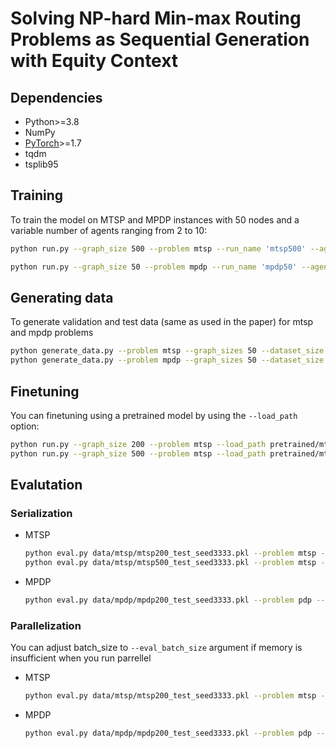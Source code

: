 # Solving NP-hard Min-max Routing Problems as Sequential Generation with Equity Context

## Dependencies

* Python>=3.8
* NumPy
* [PyTorch](http://pytorch.org/)>=1.7
* tqdm
* tsplib95

## Training

To train the model on MTSP and MPDP instances with 50 nodes and a variable number of agents ranging from 2 to 10:

```bash
python run.py --graph_size 500 --problem mtsp --run_name 'mtsp500' --agent_min 2 --agent_max 10
```

```bash
python run.py --graph_size 50 --problem mpdp --run_name 'mpdp50' --agent_min 2 --agent_max 10
```

## Generating data
To generate validation and test data (same as used in the paper) for mtsp and mpdp problems
```bash
python generate_data.py --problem mtsp --graph_sizes 50 --dataset_size 100 --name test --seed 3333 
python generate_data.py --problem mpdp --graph_sizes 50 --dataset_size 100 --name test --seed 3333
```

## Finetuning
You can finetuning using a pretrained model by using the `--load_path` option:

```bash
python run.py --graph_size 200 --problem mtsp --load_path pretrained/mtsp/mtsp50/epoch-100.pt --batch_size 64 --agent_min 10 --agent_max 20 --ft Y
python run.py --graph_size 500 --problem mtsp --load_path pretrained/mtsp/mtsp500/epoch-0.pt --batch_size 64 --agent_min 2 --agent_max 10 --ft Y
```

## Evalutation

### Serialization


- MTSP
    ```bash
    python eval.py data/mtsp/mtsp200_test_seed3333.pkl --problem mtsp --model pretrained/mtsp/mtsp200/epoch-4.pt --decode_strategy greedy --agent_num 10  --is_serial True --val_size 100 --ft Y
    python eval.py data/mtsp/mtsp500_test_seed3333.pkl --problem mtsp --model pretrained/mtsp/mtsp500/epoch-0.pt --decode_strategy greedy --agent_num 10  --is_serial True --val_size 100 --ft Y
    ```
- MPDP
    ```bash
    python eval.py data/mpdp/mpdp200_test_seed3333.pkl --problem pdp --model pretrained/mpdp/mpdp200/epoch-0.pt --decode_strategy greedy --agent_num 10  --is_serial True --val_size 100 --ft Y
    ```

### Parallelization

You can adjust batch_size to `--eval_batch_size` argument if memory is insufficient when you run parrellel

- MTSP
    ```bash
    python eval.py data/mtsp/mtsp200_test_seed3333.pkl --problem mtsp --model pretrained/mtsp/mtsp200/epoch-4.pt --decode_strategy greedy --agent_num 10  --is_serial False --val_size 100 --eval_batch_size 25 --ft Y 
    ```
- MPDP
    ```bash
    python eval.py data/mpdp/mpdp200_test_seed3333.pkl --problem pdp --model pretrained/mpdp/mpdp200/epoch-0.pt --decode_strategy greedy --agent_num 10 --eval_batch_size 25 --is_serial False --val_size 100 --ft Y
    ```

 

